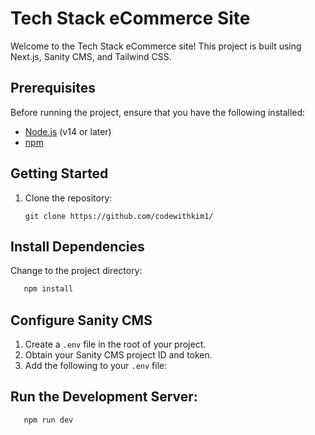 # Tech Stack eCommerce Site

Welcome to the Tech Stack eCommerce site! This project is built using Next.js, Sanity CMS, and Tailwind CSS.

## Prerequisites
Before running the project, ensure that you have the following installed:

- [Node.js](https://nodejs.org/) (v14 or later)
- [npm](https://www.npmjs.com/)

## Getting Started


1. Clone the repository:

   ```jbash
   git clone https://github.com/codewithkim1/
   ```
## Install Dependencies
Change to the project directory:
 ```bash
    npm install
   ```

## Configure Sanity CMS
1. Create a `.env` file in the root of your project.
2. Obtain your Sanity CMS project ID and token.
3. Add the following to your `.env` file:

## Run the Development Server:

 ```bash
    npm run dev
   ```
